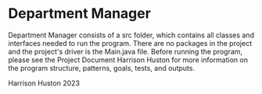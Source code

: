 # Department Manager

Department Manager consists of a src folder, which contains all classes and interfaces needed to run the
program. There are no packages in the project and the project's driver is the Main.java file. Before running the
program, please see the Project Document Harrison Huston for more information on the program structure, patterns,
goals, tests, and outputs.

Harrison Huston
2023
